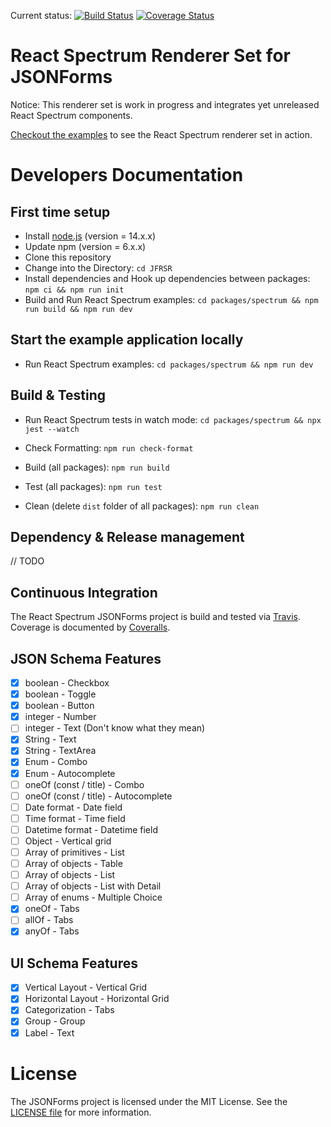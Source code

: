 Current status: [![Build Status](https://travis-ci.com/headwirecom/jsonforms-react-spectrum-renderers.svg?branch=master)](https://travis-ci.com/headwirecom/jsonforms-react-spectrum-renderers) [![Coverage Status](https://coveralls.io/repos/headwirecom/jsonforms-react-spectrum-renderers/badge.svg?branch=master&service=github)](https://coveralls.io/github/headwirecom/jsonforms-react-spectrum-renderers?branch=master)

# React Spectrum Renderer Set for JSONForms

Notice: This renderer set is work in progress and integrates yet unreleased React Spectrum components.

[Checkout the examples](https://headwirecom.github.io/jsonforms-react-spectrum-renderers/) to see the React Spectrum renderer set in action.

# Developers Documentation

## First time setup

- Install [node.js](https://nodejs.org/) (version = 14.x.x)
- Update npm (version = 6.x.x)
- Clone this repository
- Change into the Directory: `cd JFRSR`
- Install dependencies and Hook up dependencies between packages: `npm ci && npm run init`
- Build and Run React Spectrum examples: `cd packages/spectrum && npm run build && npm run dev`

## Start the example application locally

- Run React Spectrum examples: `cd packages/spectrum && npm run dev`

## Build & Testing

- Run React Spectrum tests in watch mode: `cd packages/spectrum && npx jest --watch`
- Check Formatting: `npm run check-format`

- Build (all packages): `npm run build`
- Test (all packages): `npm run test`
- Clean (delete `dist` folder of all packages): `npm run clean`

## Dependency & Release management

// TODO

## Continuous Integration

The React Spectrum JSONForms project is build and tested via [Travis](https://travis-ci.org/). Coverage is documented by [Coveralls](https://coveralls.io).

## JSON Schema Features

- [x] boolean - Checkbox
- [x] boolean - Toggle
- [x] boolean - Button
- [x] integer - Number
- [ ] integer - Text (Don't know what they mean)
- [x] String - Text
- [x] String - TextArea
- [x] Enum - Combo
- [x] Enum - Autocomplete
- [ ] oneOf (const / title) - Combo
- [ ] oneOf (const / title) - Autocomplete
- [ ] Date format - Date field
- [ ] Time format - Time field
- [ ] Datetime format - Datetime field
- [ ] Object - Vertical grid
- [ ] Array of primitives - List
- [ ] Array of objects - Table
- [ ] Array of objects - List
- [ ] Array of objects - List with Detail
- [ ] Array of enums - Multiple Choice
- [x] oneOf - Tabs
- [ ] allOf - Tabs
- [x] anyOf - Tabs

## UI Schema Features

- [x] Vertical Layout - Vertical Grid
- [x] Horizontal Layout - Horizontal Grid
- [x] Categorization - Tabs
- [x] Group - Group
- [x] Label - Text

# License

The JSONForms project is licensed under the MIT License. See the [LICENSE file](https://github.com/headwirecom/jsonforms-react-spectrum-renderers/blob/master/LICENSE) for more information.
